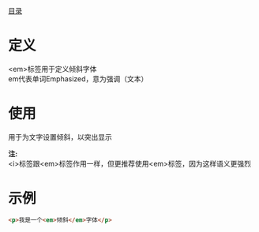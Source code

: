 [目录](../目录.md)

# 定义
\<em\>标签用于定义倾斜字体\
em代表单词Emphasized，意为强调（文本）

# 使用
用于为文字设置倾斜，以突出显示

**注:**\
\<i\>标签跟\<em\>标签作用一样，但更推荐使用\<em\>标签，因为这样语义更强烈

# 示例
```html
<p>我是一个<em>倾斜</em>字体</p>
```
